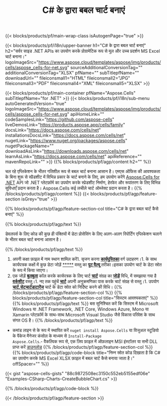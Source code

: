 ﻿---
title: C# के द्वारा बबल चार्ट बनाएं
url: /hi/net/create-bubble-chart/
description: C# .NET लाइब्रेरी का उपयोग करके एक्सेल में बबल चार्ट बनाने के लिए नमूना कोड। वीबी.NET, एएसपी.NET या किसी .NET आधारित एप्लिकेशन के भीतर एमएस एक्सेल के लिए {चार्ट} चार्ट बनाने के लिए इस कोड का उपयोग करें।
---
{{< blocks/products/pf/main-wrap-class isAutogenPage="true" >}}

{{< blocks/products/pf/i18n/upper-banner h1="C# के द्वारा बबल चार्ट बनाएं" h2="सर्वर साइड .NET APIs का उपयोग करके प्रोग्रामेटिक रूप से मूल और उच्च प्रदर्शन MS Excel चार्ट बनाना।" logoImageSrc="https://www.aspose.cloud/templates/aspose/img/products/cells/aspose_cells-for-net.svg" sourceAdditionalConversionTag="" additionalConversionTag="XLSX" pfName="" subTitlepfName="" downloadUrl="" fileiconsmall1="HTML" fileiconsmall2="JPG" fileiconsmall3="PDF" fileiconsmall4="XML" fileiconsmall5="XLSX" >}}

{{< blocks/products/pf/main-container pfName="Aspose.Cells" subTitlepfName="for .NET" >}}
{{< blocks/products/pf/i18n/sub-menu autoGeneratedVersion="true" logoImageSrc="https://www.aspose.cloud/templates/aspose/img/products/cells/aspose_cells-for-net.svg" apiHomeLink="" codeSamplesLink="https://github.com/aspose-cells" liveDemosLink="https://products.aspose.app/cells/family" docsLink="https://docs.aspose.com/cells/net" installationsDocsLink="https://docs.aspose.com/cells/net" nugetLink="https://www.nuget.org/packages/aspose.cells" nugetPackageName="" downloadAsLink="https://downloads.aspose.com/cells/net" learnAsLink="https://docs.aspose.com/cells/net" apiReference="" mavenRepoLink="" >}}
{{% blocks/products/pf/agp/content h2="" %}}

चल रहे एप्लिकेशन के भीतर गतिशील रूप से बबल चार्ट बनाना आसान है। एमएस ऑफिस की आवश्यकता के बिना शुरू से स्प्रैडशीट में विभिन्न प्रकार के चार्ट बनाने के लिए, हम उपयोग करेंगे [Aspose.Cells for .NET](https://products.aspose.com/cells/net)  API जो .NET प्लेटफ़ॉर्म का उपयोग करके स्प्रेडशीट निर्माण, हेरफेर और रूपांतरण के लिए विभिन्न सुविधाएँ प्रदान करता है। Aspose.Cells कई लचीले चार्ट ऑब्जेक्ट प्रदान करता है।
{{% /blocks/products/pf/agp/content %}}
{{< blocks/products/pf/agp/feature-section isGrey="true" >}}

{{% blocks/products/pf/agp/feature-section-col title="C# के द्वारा बबल चार्ट कैसे बनाएं" %}}

{{% blocks/products/pf/agp/text %}}

डेवलपर्स के लिए कोड की कुछ ही पंक्तियों में डेटा प्रोसेसिंग के लिए अलग-अलग रिपोर्टिंग एप्लिकेशन चलाने के भीतर बबल चार्ट बनाना आसान है।

{{% /blocks/products/pf/agp/text %}}

1. अपनी कक्षा फ़ाइल में नाम स्थान शामिल करें1. सृजन करना [**कार्यपुस्तिका**](https://apireference.aspose.com/cells/net/aspose.cells/workbook) वर्ग उदाहरण।1. के साथ कार्यपत्रक कक्षों में कुछ डेटा जोड़ें [*****](https://apireference.aspose.com/cells/net/aspose.cells/cell) वस्तु का [**पुट वैल्यू**](https://apireference.aspose.com/cells/net/aspose.cells/cell/methods/putvalue/index) तरीका।इसका उपयोग चार्ट के डेटा स्रोत के रूप में किया जाएगा।
1. एक जोड़ें [**बुलबुला**](https://apireference.aspose.com/cells/net/aspose.cells.charts/charttype) कॉल करके कार्यपत्रक के लिए चार्ट [**चार्ट**](https://apireference.aspose.com/cells/net/aspose.cells.charts/chartcollection) संग्रह का [**जोड़ें**](https://apireference.aspose.com/cells/net/aspose.cells.charts/chartcollection/methods/add) विधि, में समझाया गया है [**वर्कशीट**](https://apireference.aspose.com/cells/net/aspose.cells/worksheet) वस्तु।1. नए तक पहुंचें [**चार्ट**](https://apireference.aspose.com/cells/net/aspose.cells.charts/chart) अपनी अनुक्रमणिका पास करके चार्ट संग्रह से वस्तु।1. उपयोग [**चार्ट.सेटचार्टडाटारेंज**](https://https://apireference.aspose.com/cells/net/aspose.cells.charts/chart/methods/setchartdatarange) चार्ट के डेटा स्रोत को निर्दिष्ट करने की विधि।
{{% /blocks/products/pf/agp/feature-section-col %}}
{{% blocks/products/pf/agp/feature-section-col title="सिस्टम आवश्यकताएं" %}}
{{% blocks/products/pf/agp/text %}}
बस सुनिश्चित करें कि सिस्टम में Microsoft Windows या .NET Framework, .NET Core, Windows Azure, Mono या Xamarin प्लेटफ़ॉर्म के साथ-साथ Microsoft Visual Studio जैसे विकास परिवेश के साथ संगत OS है।
{{% /blocks/products/pf/agp/text %}}
- कमांड लाइन से के रूप में स्थापित करें <code>nuget install Aspose.Cells</code> या विजुअल स्टूडियो के पैकेज मैनेजर कंसोल के माध्यम से <code>Install-Package Aspose.Cells</code>.- वैकल्पिक रूप से, एक ज़िप फ़ाइल में ऑफ़लाइन MSI इंस्टॉलर या सभी DLL प्राप्त करें <a href="https://downloads.aspose.com/cells/net">डाउनलोड</a>
{{% /blocks/products/pf/agp/feature-section-col %}}
{{% blocks/products/pf/agp/code-block title="निम्न स्रोत कोड दिखाता है कि C# का उपयोग करके MS Excel XLSX फ़ाइल में बबल चार्ट कैसे बनाया जाता है।" offSpacer="" %}}

{{< gist "aspose-cells-gists" "88c9872508ec3150c552eb5155edf06e" "Examples-CSharp-Charts-CreateBubbleChart.cs" >}}

{{% /blocks/products/pf/agp/code-block %}}

{{< /blocks/products/pf/agp/feature-section >}}

<!-- aboutfile Starts -->